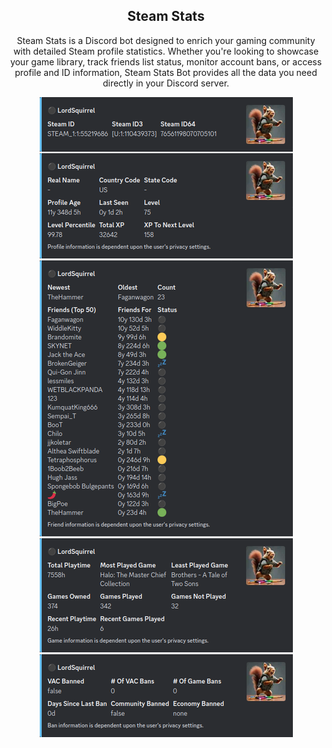 <div style="text-align: center;"> 
    <h2>Steam Stats</h2>
    <p>Steam Stats is a Discord bot designed to enrich your gaming community with detailed Steam profile statistics. Whether you're looking to showcase your game library, track friends list status, monitor account bans, or access profile and ID information, Steam Stats Bot provides all the data you need directly in your Discord server.</p>
    <img src="./assets/commands.png">
</div>
